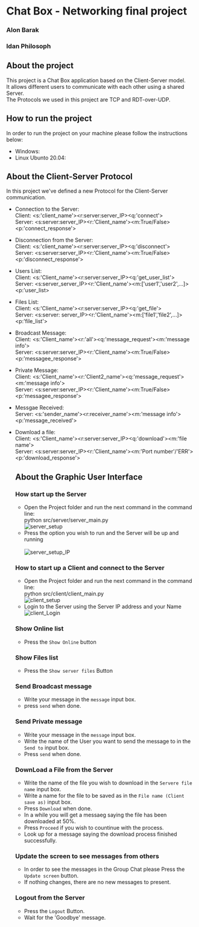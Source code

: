 # Chat Box - Networking final project<br>
  ### Alon Barak
  ### Idan Philosoph
  
 ## About the project
 This project is a Chat Box application based on the Client-Server model.<br>
 It allows different users to communicate with each other using a shared Server.<br>
 The Protocols we used in this project are TCP and RDT-over-UDP.<br>
 
 ## How to run the project
 In order to run the project on your machine please follow the instructions below:<br>
  - Windows:
  - Linux Ubunto 20.04:

## About the Client-Server Protocol
In this project we've defined a new Protocol for the Client-Server communication.<br>

- Connection to the Server:<br>
  Client: <s:'client_name'><r:server:server_IP><q:'connect'> <br>
  Server: <s:server:server_IP><r:'Client_name'><m:True/False><p:'connect_response'> <br>
- Disconnection from the Server:<br>
  Client: <s:'client_name'><r:server:server_IP><q:'disconnect'> <br>
  Server: <s:server:server_IP><r:'Client_name'><m:True/False><p:'disconnect_response'> <br>
- Users List:<br>
  Client: <s:'Client_name'><r:server:server_IP><q:'get_user_list'> <br>
  Server: <s:server_server_IP><r:'Client_name'><m:['user1','user2',...]><p:'user_list> <br>
- Files List:<br>
  Client: <s:'Client_name'><r:server:server_IP><q:'get_file'> <br>
  Server: <s:server: server_IP><r:'Client_name'><m:['file1','file2',...]><p:'file_list'> <br>
- Broadcast Message:<br>
  Client: <s:'Client_name'><r:'all'><q:'message_request'><m:'message info'> <br>
  Server: <s:server:server_IP><r:'Client_name'><m:True/False><p:'messagee_response'> <br>
- Private Message:<br>
  Client: <s:'Client_name'><r:'Client2_name'><q:'message_request'><m:'message info'> <br>
  Server: <s:server:server_IP><r:'Client_name'><m:True/False><p:'messagee_response'> <br>
- Messgae Received:<br>
  Server: <s:'sender_name'><r:receiver_name'><m:'message info'><p:'message_received'> <br>
- Download a file:<br>
  Client: <s:'Client_name'><r:server:server_IP><q:'download'><m:'file name'> <br>
  Server: <s:server:server_IP><r:'Client_name'><m:'Port number'/'ERR'><p:'download_response'> <br>
  
  
  ## About the Graphic User Interface
  
  ### How start up the Server
     - Open the Project folder and run the next command in the command line:<br>
       python src/server/server_main.py<br>
       ![server_setup](https://user-images.githubusercontent.com/79144622/156465385-4fb45009-2c0b-4bd7-b889-9a70edacf09f.png)<br>
     - Press the option you wish to run and the Server will be up and running<br>  
       ![server_setup_IP](https://user-images.githubusercontent.com/79144622/156465410-b7db942b-c5df-42df-a89c-11e1c3c9298e.png)<br>
       
  ### How to start up a Client and connect to the Server
     - Open the Project folder and run the next command in the command line:<br>
       python src/client/client_main.py <br>
       ![client_setup](https://user-images.githubusercontent.com/79144622/156465133-88357725-72ca-4b74-b499-f68c0562b82e.png) <br>
     - Login to the Server using the Server IP address and your Name <br>
       ![client_Login](https://user-images.githubusercontent.com/79144622/156465672-9e980151-4e5f-4647-8ffa-07ca5b3a43e0.png) <br>
  
  ### Show Online list
     - Press the `Show Online` button <br>
  ### Show Files list 
     - Press the `Show server files` Button <br>
  ### Send Broadcast message
     - Write your message in the `message` input box.<br>
     -  press `send` when done. <br>
  ### Send Private message
     - Write your message in the `message` input box.<br>
     - Write the name of the User you want to send the message to in the `Send to` input box. <br>
     - Press `send` when done. <br>
  ### DownLoad a File from the Server
     - Write the name of the file you wish to download in the `Servere file name` input box. <br>
     - Write a name for the file to be saved as in the `File name (Client save as)` input box. <br>
     - Press `Download` when done. <br>
     - In a while you will get a messaeg saying the file has been downloaded at 50%.<br>
     - Press `Proceed` if you wish to countinue with the process. <br>
     - Look up for a message saying the download process finished successfully. <br> 
  ### Update the screen to see messages from others
     - In order to see the messages in the Group Chat please Press the `Update screen` button. <br>
     - If nothing changes, there are no new messages to present. <br>
  ### Logout from the Server
     - Press the `Logout` Button. <br>
     - Wait for the 'Goodbye' message. <br>
       

        
